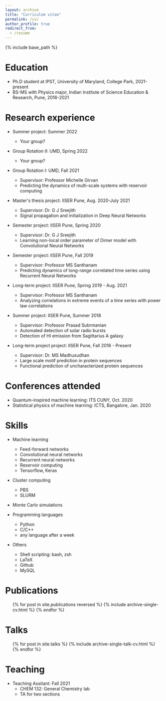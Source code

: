 ```yaml
---
layout: archive
title: "Curriculum vitae"
permalink: /cv/
author_profile: true
redirect_from:
  - /resume
---
```


{% include base_path %}

Education
======
* Ph.D student at IPST, University of Maryland, College Park, 2021-present
* BS-MS with Physics major, Indian Institute of Science Education & Research, Pune, 2016-2021

Research experience
======
* Summer project: Summer 2022
  * Your group?
* Group Rotation II: UMD, Spring 2022
  * Your group?
* Group Rotation I: UMD, Fall 2021
  * Supervisor: Professor Michelle Girvan
  * Predicting the dynamics of multi-scale systems with reservoir computing

* Master's thesis project: IISER Pune, Aug. 2020-July 2021
  * Supervisor: Dr. G J Sreejith
  * Signal propagation and initialization in Deep Neural Networks

* Semester project: IISER Pune, Spring 2020
  * Supervisor: Dr. G J Sreejith
  * Learning non-local order parameter of Dimer model with Convolutional Neural Networks

* Semester project: IISER Pune, Fall 2019
  * Supervisor: Professor MS Santhanam
  * Predicting dynamics of long-range correlated time series using Recurrent Neural Networks

* Long-term project: IISER Pune, Spring 2019 - Aug. 2021
  * Supervisor: Professor MS Santhanam
  * Analyzing correlations in extreme events of a time series with power law correlations

* Summer project: IISER Pune, Summer 2018
  * Supervisor: Professor Prasad Subrmanian
  * Automated detection of solar radio bursts
  * Detection of HI emission from Sagittarius A galaxy

* Long-term project project: IISER Pune, Fall 2016 - Present
  * Supervisor: Dr. MS Madhusudhan
  * Large scale motif prediction in protein sequences
  * Functional prediction of uncharacterized protein sequences
  
Conferences attended
======
* Quantum-inspired machine learning: ITS CUNY, Oct. 2020
* Statistical physics of machine learning: ICTS, Bangalore, Jan. 2020 

Skills
======
* Machine learning
  * Feed-forward networks
  * Convolutional neural networks
  * Recurrent neural networks
  * Reservoir computing
  * Tensorflow, Keras

* Cluster computing
  * PBS
  * SLURM

* Monte Carlo simulations

* Programming languages
  * Python
  * C/C++
  * any language after a week

* Others
  * Shell scripting: bash, zsh
  * LaTeX
  * Github
  * MySQL

Publications
======
  <ul>{% for post in site.publications reversed %}
    {% include archive-single-cv.html %}
  {% endfor %}</ul>
  
Talks
======
  <ul>{% for post in site.talks %}
    {% include archive-single-talk-cv.html %}
  {% endfor %}</ul>
  
Teaching
======
* Teaching Assitant: Fall 2021
  * CHEM 132: General Chemistry lab
  * TA for two sections
  

